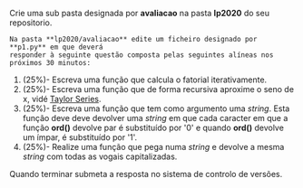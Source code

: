  Crie uma sub pasta designada por **avaliacao** na pasta **lp2020** do seu repositorio.
    
    Na pasta **lp2020/avaliacao** edite um ficheiro designado por **p1.py** em que deverá
    responder à seguinte questão composta pelas seguintes alíneas nos próximos 30 minutos:
    
   1. (25%)- Escreva uma função que calcula o fatorial iterativamente.
   2. (25%)- Escreva uma função que de forma recursiva aproxime o seno de x, vidé
        [Taylor Series](https://www.mathsisfun.com/algebra/taylor-series.html).
   3. (25%)- Escreva uma função que tem como argumento uma *string*. Esta função deve
      deve devolver uma *string* em que cada caracter em que a função **ord()** devolve par é substituído por '0' e quando **ord()** devolve um ímpar, é substituído por '1'.
   4. (25%)- Realize uma função que pega numa *string* e devolve a mesma *string* com todas as vogais capitalizadas.
   
   Quando terminar submeta a resposta no sistema de controlo de versões.